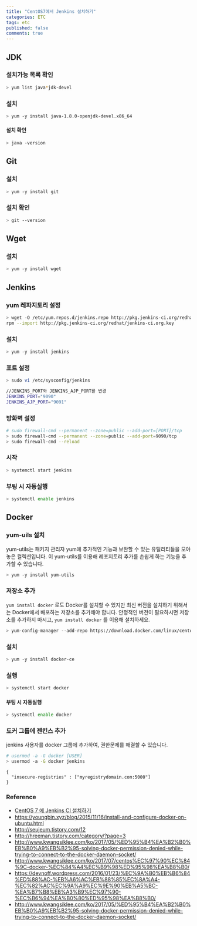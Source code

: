 ```yaml
---
title: "CentOS7에서 Jenkins 설치하기"
categories: ETC
tags: etc
published: false
comments: true
---
```




## JDK

### 설치가능 목록 확인

```bash
> yum list java*jdk-devel
```

### 설치

```bash
> yum -y install java-1.8.0-openjdk-devel.x86_64
```

#### 설치 확인

```bash
> java -version
```



## Git

### 설치

```bash
> yum -y install git
```

### 설치 확인

```bash
> git --version
```



## Wget

### 설치

```bash
> yum -y install wget
```



## Jenkins

### yum 레파지토리 설정

```bash
> wget -O /etc/yum.repos.d/jenkins.repo http://pkg.jenkins-ci.org/redhat/jenkins.repo
rpm --import http://pkg.jenkins-ci.org/redhat/jenkins-ci.org.key
```

### 설치

```bash
> yum -y install jenkins
```

### 포트 설정

```bash
> sudo vi /etc/sysconfig/jenkins

//JENKINS_PORT와 JENKINS_AJP_PORT를 변경
JENKINS_PORT="9090" 
JENKINS_AJP_PORT="9091"
```

### 방화벽 설정

```bash
# sudo firewall-cmd --permanent --zone=public --add-port=[PORT]/tcp
> sudo firewall-cmd --permanent --zone=public --add-port=9090/tcp
> sudo firewall-cmd --reload
```

### 시작

```bash
> systemctl start jenkins
```

### 부팅 시 자동실행

```bash
> systemctl enable jenkins
```



## Docker

### yum-uils 설치

yum-utils는 패키지 관리자 yum에 추가적인 기능과 보완할 수 있는 유틸리티들을 모아 놓은 컬렉션입니다. 이 yum-utils를 이용해 레포지토리 추가를 손쉽게 하는 기능을 추가할 수 있습니다.

```bash
> yum -y install yum-utils
```

### 저장소 추가

`yum install docker` 로도 Docker를 설치할 수 있지만 최신 버전을 설치하기 위해서는 Docker에서 배포하는 저장소를 추가해야 합니다. 안정적인 버전이 필요하시면 저장소를 추가하지 마시고, `yum install docker` 를 이용해 설치하세요.

```bash
> yum-config-manager --add-repo https://download.docker.com/linux/centos/docker-ce.repo
```

### 설치

```bash
> yum -y install docker-ce
```

### 실행

```bash
> systemctl start docker
```

#### 부팅 시 자동실행

```bash
> systemctl enable docker
```

### 도커 그룹에 젠킨스 추가

jenkins 사용자를 docker 그룹에 추가하여, 권한문제를 해결할 수 있습니다.

```bash
# usermod -a -G docker [USER]
> usermod -a -G docker jenkins
```



```
{
  "insecure-registries" : ["myregistrydomain.com:5000"]
}
```





### Reference

- [CentOS 7 에 Jenkins CI 설치하기](http://hreeman.tistory.com/m/120)
- https://youngbin.xyz/blog/2015/11/16/install-and-configure-docker-on-ubuntu.html
- http://seujeum.tistory.com/12
- http://hreeman.tistory.com/category/?page=3
- http://www.kwangsiklee.com/ko/2017/05/%ED%95%B4%EA%B2%B0%EB%B0%A9%EB%B2%95-solving-docker-permission-denied-while-trying-to-connect-to-the-docker-daemon-socket/
- http://www.kwangsiklee.com/ko/2017/07/centos%EC%97%90%EC%84%9C-docker-%EC%84%A4%EC%B9%98%ED%95%98%EA%B8%B0/
- https://devnoff.wordpress.com/2016/01/23/%EC%9A%B0%EB%B6%84%ED%88%AC-%EB%A6%AC%EB%88%85%EC%8A%A4-%EC%82%AC%EC%9A%A9%EC%9E%90%EB%A5%BC-%EA%B7%B8%EB%A3%B9%EC%97%90-%EC%B6%94%EA%B0%80%ED%95%98%EA%B8%B0/
- http://www.kwangsiklee.com/ko/2017/05/%ED%95%B4%EA%B2%B0%EB%B0%A9%EB%B2%95-solving-docker-permission-denied-while-trying-to-connect-to-the-docker-daemon-socket/